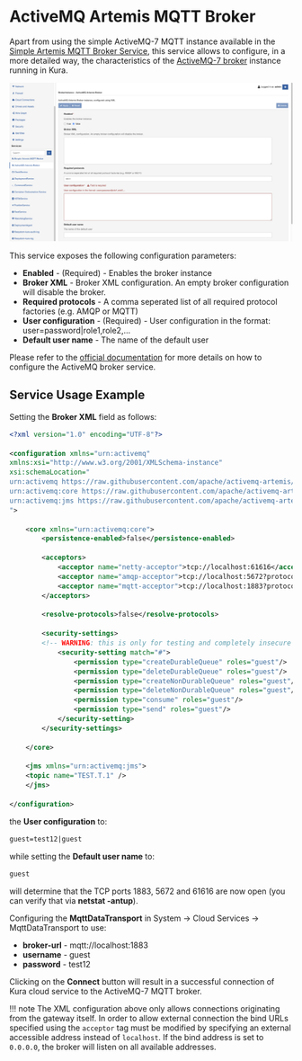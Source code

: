 # ActiveMQ Artemis MQTT Broker

Apart from using the simple ActiveMQ-7 MQTT instance available in the [Simple Artemis MQTT Broker Service](simple-artemis-mqtt-broker), this service allows to configure, in a more detailed way, the characteristics of the [ActiveMQ-7 broker](https://activemq.apache.org/artemis/index.html) instance running in Kura.

![ActiveMQ Artemis MQTT Broker](./images/active-mq-artemis-broker.png)

This service exposes the following configuration parameters:

- **Enabled** - (Required) - Enables the broker instance
- **Broker XML** - Broker XML configuration. An empty broker configuration will disable the broker.
- **Required protocols** - A comma seperated list of all required protocol factories (e.g. AMQP or MQTT)
- **User configuration** - (Required) - User configuration in the format: user=password|role1,role2,...
- **Default user name** - The name of the default user

Please refer to the [official documentation](https://activemq.apache.org/artemis/docs.html) for more details on how to configure the ActiveMQ broker service.



## Service Usage Example

Setting the **Broker XML** field as follows:

```XML
<?xml version="1.0" encoding="UTF-8"?>

<configuration xmlns="urn:activemq"
xmlns:xsi="http://www.w3.org/2001/XMLSchema-instance"
xsi:schemaLocation="
urn:activemq https://raw.githubusercontent.com/apache/activemq-artemis/master/artemis-server/src/main/resources/schema/artemis-server.xsd
urn:activemq:core https://raw.githubusercontent.com/apache/activemq-artemis/master/artemis-server/src/main/resources/schema/artemis-configuration.xsd
urn:activemq:jms https://raw.githubusercontent.com/apache/activemq-artemis/master/artemis-jms-server/src/main/resources/schema/artemis-jms.xsd
">

	<core xmlns="urn:activemq:core">
		<persistence-enabled>false</persistence-enabled>

		<acceptors>
			<acceptor name="netty-acceptor">tcp://localhost:61616</acceptor>
			<acceptor name="amqp-acceptor">tcp://localhost:5672?protocols=AMQP</acceptor>
			<acceptor name="mqtt-acceptor">tcp://localhost:1883?protocols=MQTT</acceptor>
		</acceptors>

		<resolve-protocols>false</resolve-protocols>

		<security-settings>
		<!-- WARNING: this is only for testing and completely insecure -->
			<security-setting match="#">
				<permission type="createDurableQueue" roles="guest"/>
				<permission type="deleteDurableQueue" roles="guest"/>
				<permission type="createNonDurableQueue" roles="guest"/>
				<permission type="deleteNonDurableQueue" roles="guest"/>
				<permission type="consume" roles="guest"/>
				<permission type="send" roles="guest"/>
			</security-setting>
		</security-settings>

	</core>

	<jms xmlns="urn:activemq:jms">
    <topic name="TEST.T.1" />
	</jms>

</configuration>
```

the **User configuration** to:

```XML
guest=test12|guest
```

while setting the **Default user name** to:

```XML
guest
```

will determine that the TCP ports 1883, 5672 and 61616 are now open (you can verify that via **netstat -antup**).

Configuring the **MqttDataTransport** in System -> Cloud Services -> MqttDataTransport to use:

- **broker-url** - mqtt://localhost:1883
- **username** - guest
- **password** - test12

Clicking on the **Connect** button will result in a successful connection of Kura cloud service to the ActiveMQ-7 MQTT broker.

!!! note
    The XML configuration above only allows connections originating from the gateway itself. In order to allow external connection the bind URLs specified using the `acceptor` tag must be modified by specifying an external accessible address instead of `localhost`. If the bind address is set to `0.0.0.0`, the broker will listen on all available addresses.